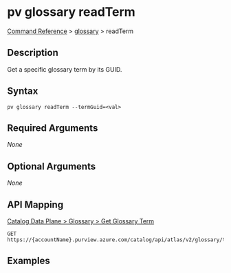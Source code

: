 # pv glossary readTerm
[Command Reference](../../../README.md#command-reference) > [glossary](./main.md) > readTerm

## Description
Get a specific glossary term by its GUID.

## Syntax
```
pv glossary readTerm --termGuid=<val>
```

## Required Arguments
*None*

## Optional Arguments
*None*

## API Mapping
[Catalog Data Plane > Glossary > Get Glossary Term](https://docs.microsoft.com/en-us/rest/api/purview/catalogdataplane/glossary/get-glossary-term)
```
GET https://{accountName}.purview.azure.com/catalog/api/atlas/v2/glossary/term/{termGuid}
```

## Examples
```powershell

```
